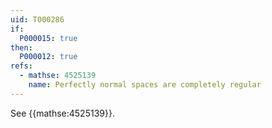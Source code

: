 ```yaml
---
uid: T000286
if:
  P000015: true
then:
  P000012: true
refs:
  - mathse: 4525139
    name: Perfectly normal spaces are completely regular
---
```


See {{mathse:4525139}}.
